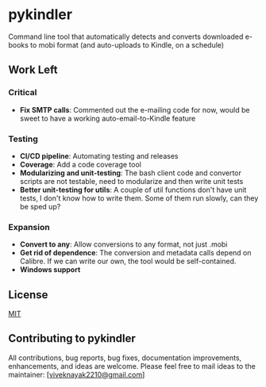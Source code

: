 # pykindler
Command line tool that automatically detects and converts downloaded e-books to mobi format (and auto-uploads to Kindle, on a schedule)

## Work Left
### Critical
- **Fix SMTP calls**: Commented out the e-mailing code for now, would be sweet to have a working auto-email-to-Kindle feature
### Testing
- **CI/CD pipeline**: Automating testing and releases
- **Coverage**: Add a code coverage tool
- **Modularizing and unit-testing**: The bash client code and convertor scripts are not testable, need to modularize and then write unit tests
- **Better unit-testing for utils**: A couple of util functions don't have unit tests, I don't know how to write them. Some of them run slowly, can they be sped up?
### Expansion
- **Convert to any**: Allow conversions to any format, not just .mobi
- **Get rid of dependence**: The conversion and metadata calls depend on Calibre. If we can write our own, the tool would be self-contained.
- **Windows support**

## License
[MIT](LICENSE)

## Contributing to pykindler

All contributions, bug reports, bug fixes, documentation improvements, enhancements, and ideas are welcome.
Please feel free to mail ideas to the maintainer: [viveknayak2210@gmail.com]
